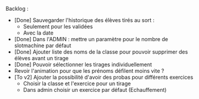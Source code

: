 Backlog : 
- [Done] Sauvegarder l'historique des élèves tirés au sort :
  - Seulement pour les validées
  - Avec la date
- [Done] Dans l'ADMIN : mettre un paramètre pour le nombre de slotmachine par défaut
- [Done] Ajouter liste des noms de la classe pour pouvoir supprimer des élèves avant un tirage 
- [Done] Pouvoir sélectionner les tirages individuellement
- Revoir l'animation pour que les prénoms défilent moins vite ? 
- [To v2] Ajouter la possibilité d'avoir des probas pour différents exercices
  - Choisir la classe et l'exercice pour un tirage 
  - Dans admin choisir un exercice par défaut (Echauffement)
